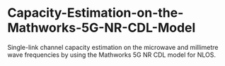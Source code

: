 # Capacity-Estimation-on-the-Mathworks-5G-NR-CDL-Model
Single-link channel capacity estimation on the microwave and millimetre wave frequencies by using the Mathworks 5G NR CDL model for NLOS.
